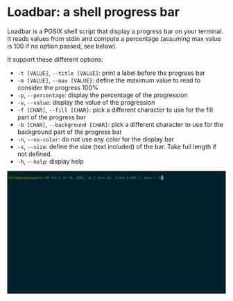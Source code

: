 Loadbar: a shell progress bar
=============================

Loadbar is a POSIX shell script that display a progress bar on your terminal.
It reads values from stdin and compute a percentage (assuming max value is 100 if no option passed, see below).

It support these different options:

 - `-t [VALUE]`, `--title [VALUE]`: print a label before the progress bar
 - `-m [VALUE]`, `--max [VALUE}`: define the maximum value to read to consider the progress 100%
 - `-p`, `--percentage`: display the percentage of the progression
 - `-v`, `--value`: display the value of the progression
 - `-f [CHAR]`, `--fill [CHAR]`: pick a different character to use for the fill part of the progress bar
 - `-b [CHAR]`, `--background [CHAR]`: pick a different character to use for the background part of the progress bar
 - `-n`, `--no-color`: do not use any color for the display bar
 - `-s`, `--size`: define the size (text included) of the bar. Take full length if not defined.
 - `-h`, `--help`: display help

![demonstration](./loadbar_demo.gif)
